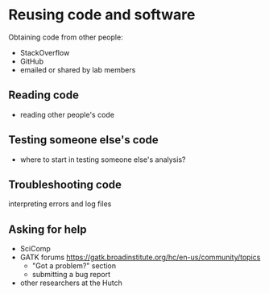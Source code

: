 # Reusing code and software

Obtaining code from other people:
- StackOverflow
- GitHub
- emailed or shared by lab members

## Reading code

- reading other people's code

## Testing someone else's code

- where to start in testing someone else's analysis?

## Troubleshooting code

interpreting errors and log files 

## Asking for help

- SciComp
- GATK forums https://gatk.broadinstitute.org/hc/en-us/community/topics
  - "Got a problem?" section 
  - submitting a bug report
- other researchers at the Hutch